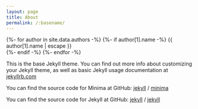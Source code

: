 ```yaml
---
layout: page
title: About
permalink: /:basename/
---
```


{%- for author in site.data.authors -%}
{%- if author[1].name -%}
{{ author[1].name | escape }}  
{%- endif -%}
{%- endfor -%}

This is the base Jekyll theme. You can find out more info about customizing your Jekyll theme, as well as basic Jekyll usage documentation at [jekyllrb.com](https://jekyllrb.com/)

You can find the source code for Minima at GitHub:
[jekyll][jekyll-organization] /
[minima](https://github.com/jekyll/minima)

You can find the source code for Jekyll at GitHub:
[jekyll][jekyll-organization] /
[jekyll](https://github.com/jekyll/jekyll)


[jekyll-organization]: https://github.com/jekyll
